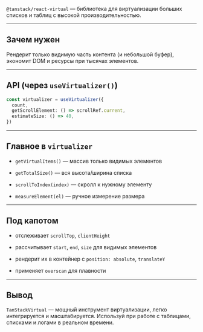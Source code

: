 `@tanstack/react-virtual` — библиотека для виртуализации больших списков и таблиц с высокой производительностью.

---

## Зачем нужен
Рендерит только видимую часть контента (и небольшой буфер), экономит DOM и ресурсы при тысячах элементов.

---

## API (через `useVirtualizer()`)

```ts
const virtualizer = useVirtualizer({
  count,
  getScrollElement: () => scrollRef.current,
  estimateSize: () => 40,
})
````

---

## Главное в `virtualizer`

- `getVirtualItems()` — массив только видимых элементов
    
- `getTotalSize()` — вся высота/ширина списка
    
- `scrollToIndex(index)` — скролл к нужному элементу
    
- `measureElement(el)` — ручное измерение размера
    

---

## Под капотом

- отслеживает `scrollTop`, `clientHeight`
    
- рассчитывает `start`, `end`, `size` для видимых элементов
    
- рендерит их в контейнер с `position: absolute`, `translateY`
    
- применяет `overscan` для плавности
    

---

## Вывод

`TanStackVirtual` — мощный инструмент виртуализации, легко интегрируется и масштабируется. Используй при работе с таблицами, списками и логами в реальном времени.